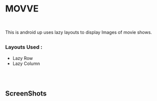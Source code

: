 # MOVVE 

</br>

 This is android up uses lazy layouts to display Images of movie shows.

 ##

### Layouts Used :
- Lazy Row
- Lazy Column

##
<br>

## ScreenShots


##